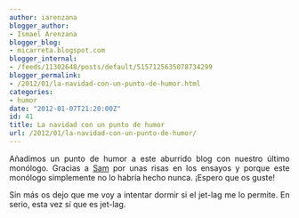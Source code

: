 ```yaml
---
author: iarenzana
blogger_author:
- Ismael Arenzana
blogger_blog:
- micarreta.blogspot.com
blogger_internal:
- /feeds/11302648/posts/default/5157125635078734299
blogger_permalink:
- /2012/01/la-navidad-con-un-punto-de-humor.html
categories:
- humor
date: "2012-01-07T21:20:00Z"
id: 41
title: La navidad con un punto de humor
url: /2012/01/la-navidad-con-un-punto-de-humor/
---
```

<p style="text-align: justify;">
  Añadimos un punto de humor a este aburrido blog con nuestro último monólogo. Gracias a <a href="https://twitter.com/GoodOldUncleSam">Sam</a> por unas risas en los ensayos y porque este monólogo simplemente no lo habría hecho nunca. ¡Espero que os guste!
</p>

<p style="text-align: justify;">
  Sin más os dejo que me voy a intentar dormir si el jet-lag me lo permite. En serio, esta vez sí que es jet-lag.
</p>

<p style="text-align: justify;">
   
</p>